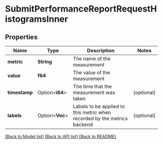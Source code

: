 # SubmitPerformanceReportRequestHistogramsInner

## Properties

Name | Type | Description | Notes
------------ | ------------- | ------------- | -------------
**metric** | **String** | The name of the measurement | 
**value** | **f64** | The value of the measurement | 
**timestamp** | Option<**i64**> | The time that the measurement was taken | [optional]
**labels** | Option<**Vec<String>**> | Labels to be applied to this metric when recorded by the metrics backend | [optional]

[[Back to Model list]](../README.md#documentation-for-models) [[Back to API list]](../README.md#documentation-for-api-endpoints) [[Back to README]](../README.md)



